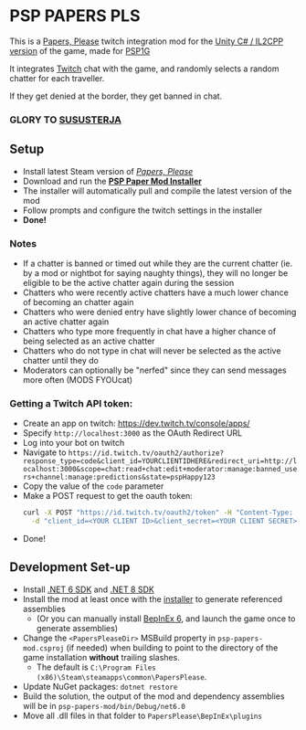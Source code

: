 # PSP PAPERS PLS

This is a [Papers, Please](https://papersplea.se/) twitch integration mod for the
[Unity C# / IL2CPP version](https://store.steampowered.com/news/app/239030/view/3651894293966905793)
of the game, made for [PSP1G](https://www.twitch.tv/psp1g) 

It integrates [Twitch](https://twitch.tv) chat with the game, and randomly selects a random chatter for each traveller.

If they get denied at the border, they get banned in chat.

### GLORY TO [SUSUSTERJA](https://sususterja.org)

## Setup

- Install latest Steam version of [_Papers, Please_](https://store.steampowered.com/app/239030/Papers_Please/)
- Download and run the [**PSP Paper Mod Installer**](https://github.com/psp1g/papers/releases)
- The installer will automatically pull and compile the latest version of the mod
- Follow prompts and configure the twitch settings in the installer
- **Done!**

### Notes

- If a chatter is banned or timed out while they are the current chatter (ie. by a mod or nightbot for saying naughty things),
they will no longer be eligible to be the active chatter again during the session
- Chatters who were recently active chatters have a much lower chance of becoming an chatter again
- Chatters who were denied entry have slightly lower chance of becoming an active chatter again
- Chatters who type more frequently in chat have a higher chance of being selected as an active chatter
- Chatters who do not type in chat will never be selected as the active chatter until they do
- Moderators can optionally be "nerfed" since they can send messages more often (MODS FYOUcat)

### Getting a Twitch API token:

- Create an app on twitch: https://dev.twitch.tv/console/apps/
- Specify `http://localhost:3000` as the OAuth Redirect URL
- Log into your bot on twitch
- Navigate to `https://id.twitch.tv/oauth2/authorize?response_type=code&client_id=YOURCLIENTIDHERE&redirect_uri=http://localhost:3000&scope=chat:read+chat:edit+moderator:manage:banned_users+channel:manage:predictions&state=pspHappy123`
- Copy the value of the `code` parameter
- Make a POST request to get the oauth token:
  ```sh
  curl -X POST "https://id.twitch.tv/oauth2/token" -H "Content-Type: application/x-www-form-urlencoded" \
    -d "client_id=<YOUR CLIENT ID>&client_secret=<YOUR CLIENT SECRET>&code=<CODE FROM PREV STEP>&grant_type=authorization_code&redirect_uri=http://localhost:3000"
  ```
- Done!

## Development Set-up

- Install [.NET 6 SDK](https://dotnet.microsoft.com/en-us/download/dotnet/6.0) and [.NET 8 SDK](https://dotnet.microsoft.com/en-us/download/dotnet/8.0)
- Install the mod at least once with the [installer](https://github.com/psp1g/papers/releases) to generate referenced assemblies
  - (Or you can manually install [BepInEx 6](https://builds.bepinex.dev/projects/bepinex_be), and launch the game once to generate assemblies)
- Change the `<PapersPleaseDir>` MSBuild property in `psp-papers-mod.csproj` (if needed) when building to point to the directory of the game
installation **without** trailing slashes.
  - The default is `C:\Program Files (x86)\Steam\steamapps\common\PapersPlease`.
- Update NuGet packages: `dotnet restore`
- Build the solution, the output of the mod and dependency assemblies will be in `psp-papers-mod/bin/Debug/net6.0`
- Move all .dll files in that folder to `PapersPlease\BepInEx\plugins`